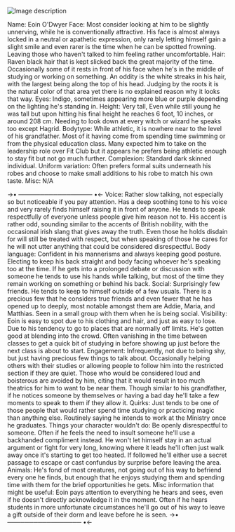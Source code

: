 ![Image description](https://files.catbox.moe/pnsprs.png)

Name: Eoin O'Dwyer
Face: Most consider looking at him to be slightly unnerving, while he is conventionally attractive. His face is almost always locked in a neutral or apathetic expression, only rarely letting himself gain a slight smile and even rarer is the time when he can be spotted frowning. Leaving those who haven't talked to him feeling rather uncomfortable.
Hair: Raven black hair that is kept slicked back the great majority of the time. Occasionally some of it rests in front of his face when he's in the middle of studying or working on something. An oddity is the white streaks in his hair, with the largest being along the top of his head. Judging by the roots it is the natural color of that area yet there is no explained reason why it looks that way.
Eyes: Indigo, sometimes appearing more blue or purple depending on the lighting he's standing in.
Height: Very tall, Even while still young he was tall but upon hitting his final height he reaches 6 foot, 10 inches, or around 208 cm. Needing to look down at every witch or wizard he speaks too except Hagrid.
Bodytype: While athletic, it is nowhere near to the level of his grandfather. Most of it having come from spending time swimming or from the physical education class. Many expected him to take on the leadership role over Fit Club but it appears he prefers being athletic enough to stay fit but not go much further.
Complexion: Standard dark skinned individual.
Uniform variation: Often prefers formal suits underneath his robes and choose to make small additions to his robe to match his own taste.
Misc: N/A

->• ───────────────── •<-
Voice: Rather slow talking, not especially so but noticeable if you pay attention. Has a deep soothing tone to his voice and very rarely finds himself raising it in front of anyone. He tends to speak respectfully of everyone unless people give him reason not to. His accent is rather odd, sounding similar to the accents of British nobility, with the occasional irish slang that gives away the truth. Even those he holds disdain for will still be treated with respect, but when speaking of those he cares for he will not utter anything that could be considered disrespectful.
Body language: Confident in his mannerisms and always keeping good posture. Electing to keep his back straight and body facing whoever he's speaking too at the time. If he gets into a prolonged debate or discussion with someone he tends to use his hands while talking, but most of the time they remain working on something or behind his back.
Social: Surprisingly few friends. He tends to keep to himself outside of a few usuals. There is a precious few that he considers true friends and even fewer that he has opened up to deeply, most notable amongst them are Addie, Maria, and Matthias. Seen in a small group with them when he is being social.
Visibility: Eoin is easy to spot due to his clothing and hair, and just as easy to lose. Due to his tendency to go to places that are normally off limits. He's gotten good at blending into the crowd. Often vanishing in the time between classes to get a quick bit of studying in before showing up just before the next class is about to start.
Engagement: Infrequently, not due to being shy, but just having precious few things to talk about. Occasionally helping others with their studies or allowing people to follow him into the restricted section if they are quiet. Those who would be considered loud and boisterous are avoided by him, citing that it would result in too much theatrics for him to want to be near them. Though similar to his grandfather, if he notices someone by themselves or having a bad day he'll take a few moments to speak to them if they allow it.
Quirks: Just tends to be one of those people that would rather spend time studying or practicing magic than anything else. Routinely saying he intends to work at the Ministry once he graduates.
Things your character wouldn't do: Be openly disrespectful to someone. Often if he feels the need to insult someone he'll use a backhanded compliment instead. He won't let himself stay in an actual argument or fight for very long, knowing where it leads he'll often just walk away once it's starting to get too heated. If followed he'll either use a secret passage to escape or cast confundus by surprise before leaving the area.
Animals: He's fond of most creatures, not going out of his way to befriend every one he finds, but enough that he enjoys studying them and spending time with them for the brief opportunities he gets. 
Misc information that might be useful: Eoin pays attention to everything he hears and sees, even if he doesn't directly acknowledge it in the moment. Often if he hears students in more unfortunate circumstances he'll go out of his way to leave a gift outside of their dorm and leave before he is seen.
->• ───────────────── •<-